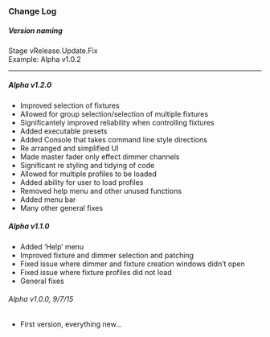 ### Change Log

##### Version naming
Stage vRelease.Update.Fix <br>
Example: Alpha v1.0.2

<hr>

##### Alpha v1.2.0 <br>
* Improved selection of fixtures
* Allowed for group selection/selection of multiple fixtures
* Significantely improved reliability when controlling fixtures
* Added executable presets
* Added Console that takes command line style directions
* Re arranged and simplified UI
* Made master fader only effect dimmer channels
* Significant re styling and tidying of code
* Allowed for multiple profiles to be loaded
* Added ability for user to load profiles
* Removed help menu and other unused functions
* Added menu bar
* Many other general fixes

##### Alpha v1.1.0 <br>
* Added ‘Help’ menu
* Improved fixture and dimmer selection and patching
* Fixed issue where dimmer and fixture creation windows didn’t open
* Fixed issue where fixture profiles did not load
* General fixes

###### Alpha v1.0.0, 9/7/15 <br>
* First version, everything new...
